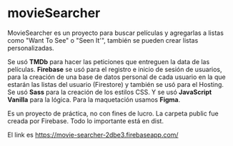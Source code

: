 # movieSearcher
MovieSearcher es un proyecto para buscar películas y agregarlas a listas como "Want To See" o "Seen It'", también se pueden crear listas personalizadas. 

Se usó **TMDb** para hacer las peticiones que entreguen la data de las películas. **Firebase** se usó para el registro e inicio de sesión de usuarios, para la creación de una base de datos personal de cada usuario en la que estarán las listas del usuario (Firestore) y también se usó para el Hosting. Se usó **Sass** para la creación de los estilos CSS. Y se usó **JavaScript Vanilla** para la lógica. Para la maquetación usamos **Figma**.

Es un proyecto de práctica, no con fines de lucro. La carpeta public fue creada por Firebase. Todo lo importante está en dist.

El link es https://movie-searcher-2dbe3.firebaseapp.com/ 
